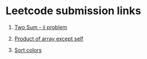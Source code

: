 # Leetcode submission links

1. [Two Sum - ii problem](https://leetcode.com/problems/two-sum-ii-input-array-is-sorted/submissions/1412774486/)

2. [Product of array except self](https://leetcode.com/problems/product-of-array-except-self/submissions/1412817926/)

3. [Sort colors](https://leetcode.com/problems/sort-colors/submissions/1412827182/)